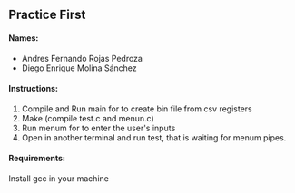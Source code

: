 ## Practice First

#### Names:
- Andres Fernando Rojas Pedroza
- Diego Enrique Molina Sánchez

#### Instructions:
  1. Compile and Run main for to create bin file from csv registers 
  2. Make (compile test.c and menun.c)
  3. Run menum for to enter the user's inputs
  4. Open in another terminal and run test, that is waiting for menum pipes. 

#### Requirements:
Install gcc in your machine 

